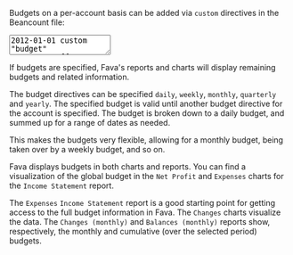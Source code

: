 Budgets on a per-account basis can be added via `custom` directives in the
Beancount file:

<pre><textarea is="beancount-textarea">
2012-01-01 custom "budget" Expenses:Coffee       "daily"         4.00 EUR
2013-01-01 custom "budget" Expenses:Books        "weekly"       20.00 EUR
2014-02-10 custom "budget" Expenses:Groceries    "monthly"      40.00 EUR
2015-05-01 custom "budget" Expenses:Electricity  "quarterly"    85.00 EUR
2016-06-01 custom "budget" Expenses:Holiday      "yearly"     2500.00 EUR</textarea></pre>

If budgets are specified, Fava's reports and charts will display remaining budgets
and related information.

The budget directives can be specified `daily`, `weekly`, `monthly`,
`quarterly` and `yearly`. The specified budget is valid until another budget
directive for the account is specified. The budget is broken down to a daily
budget, and summed up for a range of dates as needed.

This makes the budgets very flexible, allowing for a monthly budget,
being taken over by a weekly budget, and so on.

Fava displays budgets in both charts and reports.
You can find a visualization of the global budget in the `Net Profit` and
`Expenses` charts for the `Income Statement` report.

The `Expenses` `Income Statement` report is a good starting point for getting
access to the full budget information in Fava.
The `Changes` charts visualize the data.
The `Changes (monthly)` and `Balances (monthly)` reports show, respectively,
the monthly and cumulative (over the selected period) budgets.
